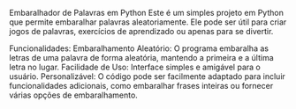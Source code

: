 Embaralhador de Palavras em Python
Este é um simples projeto em Python que permite embaralhar palavras aleatoriamente. Ele pode ser útil para criar jogos de palavras, exercícios de aprendizado ou apenas para se divertir.

Funcionalidades:
Embaralhamento Aleatório: O programa embaralha as letras de uma palavra de forma aleatória, mantendo a primeira e a última letra no lugar.
Facilidade de Uso: Interface simples e amigável para o usuário.
Personalizável: O código pode ser facilmente adaptado para incluir funcionalidades adicionais, como embaralhar frases inteiras ou fornecer várias opções de embaralhamento.